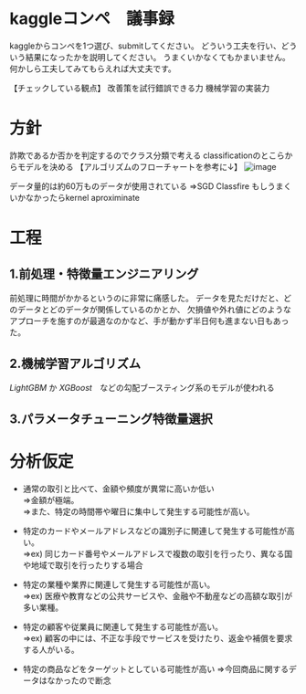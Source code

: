 # kaggleコンペ　議事録

kaggleからコンペを1つ選び、submitしてください。
どういう工夫を行い、どういう結果になったかを説明してください。
うまくいかなくてもかまいません。何かしら工夫してみてもらえれば大丈夫です。

【チェックしている観点】
改善策を試行錯誤できる力
機械学習の実装力

# 方針
詐欺であるか否かを判定するのでクラス分類で考える
classificationのとこらからモデルを決める
【アルゴリズムのフローチャートを参考に↓】
![image](https://github.com/Yuma-Tsukakoshi/CrossViT-Summary-/assets/107422037/2d575e66-43d5-4540-a748-079d618651ab)

データ量的は約60万ものデータが使用されている
⇒SGD Classfire もしうまくいかなかったらkernel aproximinate

# 工程
## 1.前処理・特徴量エンジニアリング
前処理に時間がかかるというのに非常に痛感した。
データを見ただけだと、どのデータとどのデータが関係しているのかとか、
欠損値や外れ値にどのようなアプローチを施すのが最適なのかなど、手が動かず半日何も進まない日もあった。


## 2.機械学習アルゴリズム
*LightGBM* か *XGBoost*　などの勾配ブースティング系のモデルが使われる

## 3.パラメータチューニング特徴量選択

# 分析仮定
- 通常の取引と比べて、金額や頻度が異常に高いか低い  
⇒金額が極端。  
⇒また、特定の時間帯や曜日に集中して発生する可能性が高い。
  　
- 特定のカードやメールアドレスなどの識別子に関連して発生する可能性が高い。  
⇒ex) 同じカード番号やメールアドレスで複数の取引を行ったり、異なる国や地域で取引を行ったりする場合
  
- 特定の業種や業界に関連して発生する可能性が高い。  
⇒ex) 医療や教育などの公共サービスや、金融や不動産などの高額な取引が多い業種。
  
- 特定の顧客や従業員に関連して発生する可能性が高い。  
⇒ex) 顧客の中には、不正な手段でサービスを受けたり、返金や補償を要求する人がいる。

- 特定の商品などをターゲットとしている可能性が高い
⇒今回商品に関するデータはなかったので断念

